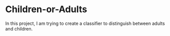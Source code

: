 # Children-or-Adults
In this project, I am trying to create a classifier to distinguish between adults and children.
